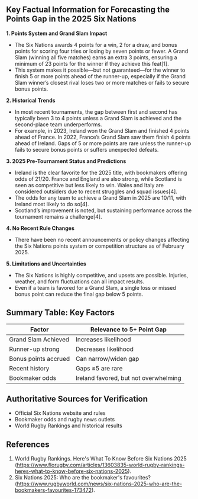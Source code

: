 ## Key Factual Information for Forecasting the Points Gap in the 2025 Six Nations

**1. Points System and Grand Slam Impact**
- The Six Nations awards 4 points for a win, 2 for a draw, and bonus points for scoring four tries or losing by seven points or fewer. A Grand Slam (winning all five matches) earns an extra 3 points, ensuring a minimum of 23 points for the winner if they achieve this feat[1].
- This system makes it possible—but not guaranteed—for the winner to finish 5 or more points ahead of the runner-up, especially if the Grand Slam winner’s closest rival loses two or more matches or fails to secure bonus points.

**2. Historical Trends**
- In most recent tournaments, the gap between first and second has typically been 3 to 4 points unless a Grand Slam is achieved and the second-place team underperforms.
- For example, in 2023, Ireland won the Grand Slam and finished 4 points ahead of France. In 2022, France’s Grand Slam saw them finish 4 points ahead of Ireland. Gaps of 5 or more points are rare unless the runner-up fails to secure bonus points or suffers unexpected defeats.

**3. 2025 Pre-Tournament Status and Predictions**
- Ireland is the clear favorite for the 2025 title, with bookmakers offering odds of 21/20. France and England are also strong, while Scotland is seen as competitive but less likely to win. Wales and Italy are considered outsiders due to recent struggles and squad issues[4].
- The odds for any team to achieve a Grand Slam in 2025 are 10/11, with Ireland most likely to do so[4].
- Scotland’s improvement is noted, but sustaining performance across the tournament remains a challenge[4].

**4. No Recent Rule Changes**
- There have been no recent announcements or policy changes affecting the Six Nations points system or competition structure as of February 2025.

**5. Limitations and Uncertainties**
- The Six Nations is highly competitive, and upsets are possible. Injuries, weather, and form fluctuations can all impact results.
- Even if a team is favored for a Grand Slam, a single loss or missed bonus point can reduce the final gap below 5 points.

## Summary Table: Key Factors

| Factor                | Relevance to 5+ Point Gap |
|-----------------------|---------------------------|
| Grand Slam Achieved   | Increases likelihood      |
| Runner-up strong      | Decreases likelihood      |
| Bonus points accrued  | Can narrow/widen gap      |
| Recent history        | Gaps ≥5 are rare          |
| Bookmaker odds        | Ireland favored, but not overwhelming |

## Authoritative Sources for Verification
- Official Six Nations website and rules
- Bookmaker odds and rugby news outlets
- World Rugby Rankings and historical results

## References
1. World Rugby Rankings. Here's What To Know Before Six Nations 2025 (https://www.florugby.com/articles/13603835-world-rugby-rankings-heres-what-to-know-before-six-nations-2025).
4. Six Nations 2025: Who are the bookmaker's favourites? (https://www.rugbyworld.com/news/six-nations-2025-who-are-the-bookmakers-favourites-173472).